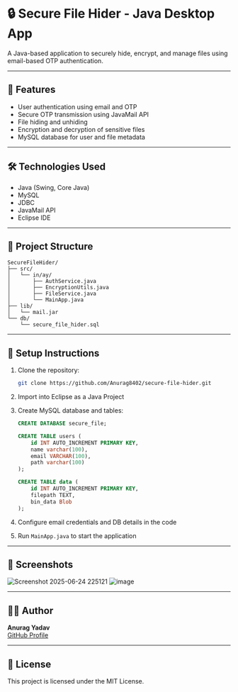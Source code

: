 # 🔒 Secure File Hider - Java Desktop App

A Java-based application to securely hide, encrypt, and manage files using email-based OTP authentication.



---

## 🔐 Features
- User authentication using email and OTP
- Secure OTP transmission using JavaMail API
- File hiding and unhiding
- Encryption and decryption of sensitive files
- MySQL database for user and file metadata

---

## 🛠️ Technologies Used
- Java (Swing, Core Java)
- MySQL
- JDBC
- JavaMail API
- Eclipse IDE

---

## 📂 Project Structure
```
SecureFileHider/
├── src/
│   └── in/ay/
│       ├── AuthService.java
│       ├── EncryptionUtils.java
│       ├── FileService.java
│       └── MainApp.java
├── lib/
│   └── mail.jar
└── db/
    └── secure_file_hider.sql
```

---

## 🧪 Setup Instructions
1. Clone the repository:
   ```bash
   git clone https://github.com/Anurag8402/secure-file-hider.git
   ```
2. Import into Eclipse as a Java Project
3. Create MySQL database and tables:
   ```sql
   CREATE DATABASE secure_file;

   CREATE TABLE users (
       id INT AUTO_INCREMENT PRIMARY KEY,
       name varchar(100),
       email VARCHAR(100),
       path varchar(100)
   );

   CREATE TABLE data (
       id INT AUTO_INCREMENT PRIMARY KEY,
       filepath TEXT,
       bin_data Blob
   );
   ```
   
4. Configure email credentials and DB details in the code
5. Run `MainApp.java` to start the application

---

## 📸 Screenshots
![Screenshot 2025-06-24 225121](https://github.com/user-attachments/assets/d6f73c30-1289-47d9-b9c1-29f795544f12)
![image](https://github.com/user-attachments/assets/2877257e-7d2b-48e6-8916-15f32a93db22)



---

## 👨‍💻 Author
**Anurag Yadav**  
[GitHub Profile](https://github.com/Anurag8402)

---

## 📄 License
This project is licensed under the MIT License.
